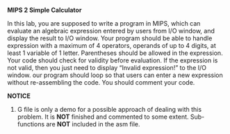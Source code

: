 
**MIPS 2 Simple Calculator**

In this lab, you are supposed to write a program in MIPS, which can evaluate an algebraic expression entered by users from I/O window, and display the result to I/O window. 
Your program should be able to handle expression with a maximum of 4 operators, operands of up to 4 digits, at least 1 variable of 1 letter. 
Parentheses should be allowed in the expression. Your code should check for validity before evaluation. 
If the expression is not valid, then you just need to display “Invalid expression!” to the I/O window. 
our program should loop so that users can enter a new expression without re-assembling the code. 
You should comment your code.

**NOTICE**

1.  G file is only a demo for a possible approach of dealing with this problem. It is **NOT** finished and commented to some extent. Sub-functions are **NOT** included in the asm file.
